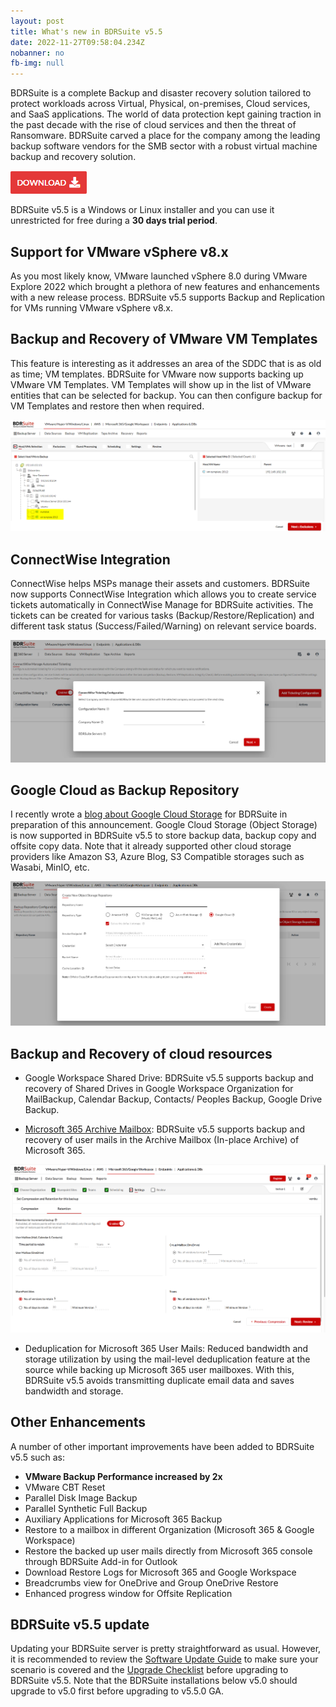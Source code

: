 ```yaml
---
layout: post
title: What's new in BDRSuite v5.5
date: 2022-11-27T09:58:04.234Z
nobanner: no
fb-img: null
---
```

BDRSuite is a complete Backup and disaster recovery solution tailored to protect workloads across Virtual, Physical, on-premises, Cloud services, and SaaS applications. The world of data protection kept gaining traction in the past decade with the rise of cloud services and then the threat of Ransomware. BDRSuite carved a place for the company among the leading backup software vendors for the SMB sector with a robust virtual machine backup and recovery solution.

[![BDRSuite download](/img/vembu-download.png)](https://www.bdrsuite.com/vembu-bdr-suite-download/?utm_source=vxav&utm_medium=blog&utm_campaign=download)

BDRSuite v5.5 is a Windows or Linux installer and you can use it unrestricted for free during a **30 days trial period**.

## Support for VMware vSphere v8.x

As you most likely know, VMware launched vSphere 8.0 during VMware Explore 2022 which brought a plethora of new features and enhancements with a new release process. BDRSuite v5.5 supports Backup and Replication for VMs running VMware vSphere v8.x.

## Backup and Recovery of VMware VM Templates

This feature is interesting as it addresses an area of the SDDC that is as old as time; VM templates. BDRSuite for VMware now supports backing up VMware VM Templates. VM Templates will show up in the list of VMware entities that can be selected for backup. You can then configure backup for VM Templates and restore then when required.

![Backup and Recovery of VMware VM Templates](/img/2022-11-27-11-20-39.png)

## ConnectWise Integration

ConnectWise helps MSPs manage their assets and customers. BDRSuite now supports ConnectWise Integration which allows you to create service tickets automatically in ConnectWise Manage for BDRSuite activities. The tickets can be created for various tasks (Backup/Restore/Replication) and different task status (Success/Failed/Warning) on relevant service boards.

![ConnectWise Integration](/img/2022-11-27-11-21-38.png)

## Google Cloud as Backup Repository

I recently wrote a [blog about Google Cloud Storage](https://www.bdrsuite.com/blog/data-protection-with-google-cloud-object-storage/) for BDRSuite in preparation of this announcement. Google Cloud Storage (Object Storage) is now supported in BDRSuite v5.5 to store backup data, backup copy and offsite copy data. Note that it already supported other cloud storage providers like Amazon S3, Azure Blog, S3 Compatible storages such as Wasabi, MinIO, etc.

![Google Cloud as Backup Repository](/img/2022-11-27-11-23-34.png)

## Backup and Recovery of cloud resources

* Google Workspace Shared Drive: BDRSuite v5.5 supports backup and recovery of Shared Drives in Google Workspace Organization for MailBackup, Calendar Backup, Contacts/ Peoples Backup, Google Drive Backup.

* [Microsoft 365 Archive Mailbox](https://www.bdrsuite.com/blog/bdrsuite-v5-5-new-feature-update-how-to-restore-microsoft-365-user-mailbox-to-different-organization/): BDRSuite v5.5 supports backup and recovery of user mails in the Archive Mailbox (In-place Archive) of Microsoft 365.

![BDRSuite Microsoft 365 Archive Mailbox](/img/2022-11-27-11-16-51.png)

* Deduplication for Microsoft 365 User Mails: Reduced bandwidth and storage utilization by using the mail-level deduplication feature at the source while backing up Microsoft 365 user mailboxes. With this, BDRSuite v5.5 avoids transmitting duplicate email data and saves bandwidth and storage.

## Other Enhancements

A number of other important improvements have been added to BDRSuite v5.5 such as:

* **VMware Backup Performance increased by 2x**
* VMware CBT Reset
* Parallel Disk Image Backup
* Parallel Synthetic Full Backup
* Auxiliary Applications for Microsoft 365 Backup
* Restore to a mailbox in different Organization (Microsoft 365 & Google Workspace)
* Restore the backed up user mails directly from Microsoft 365 console through BDRSuite Add-in for Outlook
* Download Restore Logs for Microsoft 365 and Google Workspace
* Breadcrumbs view for OneDrive and Group OneDrive Restore
* Enhanced progress window for Offsite Replication

## BDRSuite v5.5 update

Updating your BDRSuite server is pretty straightforward as usual. However, it is recommended to review the [Software Update Guide](https://www.bdrsuite.com/pdf/release-notes/vembu-bdr-automatic-software-update.pdf) to make sure your scenario is covered and the [Upgrade Checklist](https://www.bdrsuite.com/pdf/release-notes/vembu-bdr-automatic-software-update.pdf) before upgrading to BDRSuite v5.5. Note that the BDRSuite installations below v5.0 should upgrade to v5.0 first before upgrading to v5.5.0 GA.
